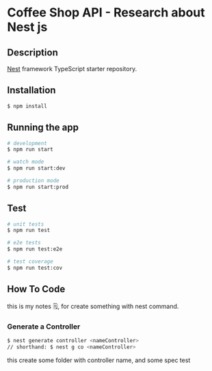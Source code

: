 # Coffee Shop API - Research about Nest js

## Description

[Nest](https://github.com/nestjs/nest) framework TypeScript starter repository.

## Installation

```bash
$ npm install
```

## Running the app

```bash
# development
$ npm run start

# watch mode
$ npm run start:dev

# production mode
$ npm run start:prod
```

## Test

```bash
# unit tests
$ npm run test

# e2e tests
$ npm run test:e2e

# test coverage
$ npm run test:cov
```

## How To Code

this is my notes 🗒, for create something with nest command.

### Generate a Controller

```bash
$ nest generate controller <nameController>
// shorthand: $ nest g co <nameController>
```
this create some folder with controller name, and some spec test